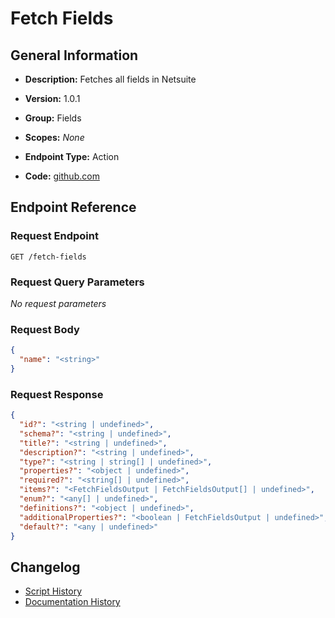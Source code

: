 <!-- BEGIN GENERATED CONTENT -->
# Fetch Fields

## General Information

- **Description:** Fetches all fields in Netsuite

- **Version:** 1.0.1
- **Group:** Fields
- **Scopes:** _None_
- **Endpoint Type:** Action
- **Code:** [github.com](https://github.com/NangoHQ/integration-templates/tree/main/integrations/netsuite-tba/actions/fetch-fields.ts)


## Endpoint Reference

### Request Endpoint

`GET /fetch-fields`

### Request Query Parameters

_No request parameters_

### Request Body

```json
{
  "name": "<string>"
}
```

### Request Response

```json
{
  "id?": "<string | undefined>",
  "schema?": "<string | undefined>",
  "title?": "<string | undefined>",
  "description?": "<string | undefined>",
  "type?": "<string | string[] | undefined>",
  "properties?": "<object | undefined>",
  "required?": "<string[] | undefined>",
  "items?": "<FetchFieldsOutput | FetchFieldsOutput[] | undefined>",
  "enum?": "<any[] | undefined>",
  "definitions?": "<object | undefined>",
  "additionalProperties?": "<boolean | FetchFieldsOutput | undefined>",
  "default?": "<any | undefined>"
}
```

## Changelog

- [Script History](https://github.com/NangoHQ/integration-templates/commits/main/integrations/netsuite-tba/actions/fetch-fields.ts)
- [Documentation History](https://github.com/NangoHQ/integration-templates/commits/main/integrations/netsuite-tba/actions/fetch-fields.md)

<!-- END  GENERATED CONTENT -->

